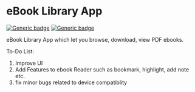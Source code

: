 # eBook Library App
[![Generic badge](https://img.shields.io/badge/Status-Pre_Alpha-orange.svg)](https://www.ephrine.in/)
[![Generic badge](https://img.shields.io/badge/Version-0.0.1-green.svg)](https://www.ephrine.in/)



eBook Library App which let you browse, download, view PDF ebooks.

To-Do List:
1) Improve UI
2) Add Features to ebook Reader such as bookmark, highlight, add note etc.
3) fix minor bugs related to device compatiblity

